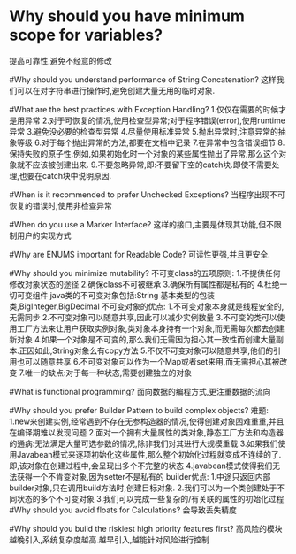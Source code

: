 # Why should you have minimum scope for variables?
提高可靠性,避免不经意的修改

#Why should you understand performance of String Concatenation?
这样我们可以在对字符串进行操作时,避免创建大量无用的临时对象.

#What are the best practices with Exception Handling?
1.仅仅在需要的时候才是用异常
2.对于可恢复的情况,使用检查型异常;对于程序错误(error),使用runtime异常
3.避免没必要的检查型异常
4.尽量使用标准异常
5.抛出异常时,注意异常的抽象等级
6.对于每个抛出异常的方法,都要在文档中记录
7.在异常中包含错误细节
8.保持失败的原子性.例如,如果初始化时一个对象的某些属性抛出了异常,那么这个对象就不应该被创建出来.
9.不要忽略异常,即:不要留下空的catch块.即使不需要处理,也要在catch块中说明原因.

#When is it recommended to prefer Unchecked Exceptions?
当程序出现不可恢复的错误时,使用非检查异常

#When do you use a Marker Interface?
这样的接口,主要是体现其功能,但不限制用户的实现方式

#Why are ENUMS important for Readable Code?
可读性更强,并且更安全.

#Why should you minimize mutability?
不可变class的五项原则:
  1.不提供任何修改对象状态的途径
  2.确保class不可被继承
  3.确保所有属性都是私有的
  4.杜绝一切可变组件
java类的不可变对象包括:String 基本类型的包装类,BigInteger,BigDecimal
不可变对象的优点:
  1.不可变对象本身就是线程安全的,无需同步
  2.不可变对象可以随意共享,因此可以减少实例数量
  3.不可变的类可以使用工厂方法来让用户获取实例对象,类对象本身持有一个对象,而无需每次都去创建新对象
  4.如果一个对象是不可变的,那么我们无需因为担心其一致性而创建大量副本.正因如此,String对象么有copy方法
  5.不仅不可变对象可以随意共享,他们的引用也可以随意共享
  6.不可变对象可以作为一个Map或者set来用,而无需担心其被改变
  7.唯一的缺点:对于每一种状态,需要创建独立的对象
  
#What is functional programming?
面向数据的编程方式,更注重数据的流向

#Why should you prefer Builder Pattern to build complex objects?
难题:
  1.new来创建实例,经常遇到不存在无参构造器的情况,使得创建对象困难重重,并且在编译期难以发现问题
  2.面对一个拥有大量属性的类对象,静态工厂方法和构造器的通病:无法满足大量可选参数的情况,除非我们对其进行大规模重载
  3.如果我们使用Javabean模式来逐项初始化这些属性,那么整个初始化过程就变成不连续的了.即,该对象在创建过程中,会呈现出多个不完整的状态
  4.javabean模式使得我们无法获得一个不肯变对象,因为setter不是私有的
builder优点:
  1.中途只返回内部builder对象,只在调用build方法时,创建目标对象.
  2.我们可以为一个类创建处于不同状态的多个不可变对象
  3.我们可以完成一些复杂的/有关联的属性的初始化过程
#Why should you avoid floats for Calculations?
会导致丢失精度

#Why should you build the riskiest high priority features first?
高风险的模块越晚引入,系统复杂度越高.越早引入,越能针对风险进行控制
